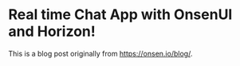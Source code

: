 Real time Chat App with OnsenUI and Horizon!
=====================

This is a blog post originally from https://onsen.io/blog/.
